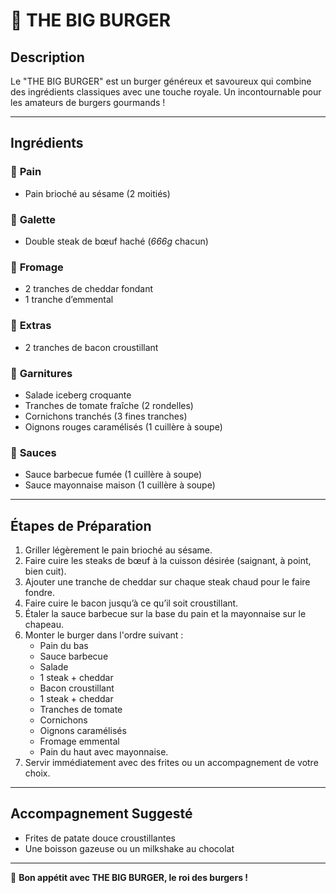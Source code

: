 # 🍔 THE BIG BURGER

## **Description**
Le "THE BIG BURGER" est un burger généreux et savoureux qui combine des ingrédients classiques avec une touche royale. Un incontournable pour les amateurs de burgers gourmands !

---

## **Ingrédients**

### 🥯 **Pain**
- Pain brioché au sésame (2 moitiés)

### 🥩 **Galette**
- Double steak de bœuf haché (*666g* chacun)

### 🧀 **Fromage**
- 2 tranches de cheddar fondant
- 1 tranche d’emmental

### 🥓 **Extras**
- 2 tranches de bacon croustillant

### 🥗 **Garnitures**
- Salade iceberg croquante
- Tranches de tomate fraîche (2 rondelles)
- Cornichons tranchés (3 fines tranches)
- Oignons rouges caramélisés (1 cuillère à soupe)

### 🍯 **Sauces**
- Sauce barbecue fumée (1 cuillère à soupe)
- Sauce mayonnaise maison (1 cuillère à soupe)

---

## **Étapes de Préparation**
1. Griller légèrement le pain brioché au sésame.
2. Faire cuire les steaks de bœuf à la cuisson désirée (saignant, à point, bien cuit).
3. Ajouter une tranche de cheddar sur chaque steak chaud pour le faire fondre.
4. Faire cuire le bacon jusqu’à ce qu’il soit croustillant.
5. Étaler la sauce barbecue sur la base du pain et la mayonnaise sur le chapeau.
6. Monter le burger dans l'ordre suivant : 
   - Pain du bas
   - Sauce barbecue
   - Salade
   - 1 steak + cheddar
   - Bacon croustillant
   - 1 steak + cheddar
   - Tranches de tomate
   - Cornichons
   - Oignons caramélisés
   - Fromage emmental
   - Pain du haut avec mayonnaise.
7. Servir immédiatement avec des frites ou un accompagnement de votre choix.

---

## **Accompagnement Suggesté**
- Frites de patate douce croustillantes
- Une boisson gazeuse ou un milkshake au chocolat

---

🌟 **Bon appétit avec THE BIG BURGER, le roi des burgers !**

